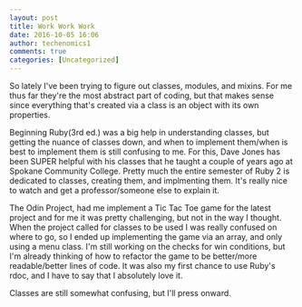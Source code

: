 ```yaml
---
layout: post
title: Work Work Work
date: 2016-10-05 16:06
author: techenomics1
comments: true
categories: [Uncategorized]
---
```



So lately I've been trying to figure out classes, modules, and mixins.  For me thus far they're the most abstract part of coding, but that makes sense since everything that's created via a class is an object with its own properties.  

Beginning Ruby(3rd ed.) was a big help in understanding classes, but getting the nuance of classes down, and when to implement them/when is best to implement them is still confusing to me.  For this, Dave Jones has been SUPER helpful with his classes that he taught a couple of years ago at Spokane Community College.  Pretty much the entire semester of Ruby 2 is dedicated to classes, creating them, and implmenting them.  It's really nice to watch and get a professor/someone else to explain it.  

The Odin Project, had me implement a Tic Tac Toe game for the latest project and for me it was pretty challenging, but not in the way I thought.  When the project called for classes to be used I was really confused on where to go, so I ended up implementing the game via an array, and only using a menu class.  I'm still working on the checks for win conditions, but I'm already thinking of how to refactor the game to be better/more readable/better lines of code.  It was also my first chance to use Ruby's rdoc, and I have to say that I absolutely love it.  

Classes are still somewhat confusing, but I'll press onward.  